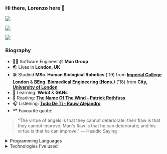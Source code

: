 ### Hi there, Lorenzo here 👋

<!-- 

[![Lorenzo Bulosan Github](https://github-readme-stats.vercel.app/api?username=lorenzo-bulosan&count_private=true&show_icons=true)]
(https://github.com/anuraghazra/github-readme-stats)

-->


<!-- another option of stats but same as above
<p align="left">
  <img src="https://github-profile-summary-cards.vercel.app/api/cards/profile-details?username=lorenzo-bulosan&count_private=true&show_icons=true"/>
</p>
-->

<p align="left">
 
<img src="https://github-profile-summary-cards.vercel.app/api/cards/repos-per-language?username=lorenzo-bulosan&count_private=true&show_icons=true"/>
  
<a href="http://www.github.com/lorenzo-bulosan"><img src="https://github-readme-stats.vercel.app/api?username=lorenzo-bulosan&show_icons=true&hide=&count_private=true&title_color=0891b2&text_color=ffffff&icon_color=0891b2&bg_color=000000&hide_border=true&show_icons=true" /></a>

<a href="http://www.github.com/lorenzo-bulosan"><img src="https://github-readme-streak-stats.herokuapp.com/?user=lorenzo-bulosan&stroke=ffffff&background=000000&ring=0891b2&fire=0891b2&currStreakNum=ffffff&currStreakLabel=0891b2&sideNums=ffffff&sideLabels=ffffff&dates=ffffff&hide_border=true" /></a>
  
 </p>

### Biography  

- 👨‍💻 Software Engineer @ **Man Group**
- 🌏 Lives in **London, UK**
- 🛠 Studied **MSc. Human Biological Robotics** ('19) from **[Imperial College London](https://www.imperial.ac.uk/study/pg/bioengineering/human-and-biological-robotics-msc/)** 
& **BEng. Biomedical Engineering (Hons.)** ('18) from **[City, University of London](https://www.city.ac.uk/prospective-students/courses/undergraduate/biomedical-engineering)**
- 🧠 Learning: **Web3** & **GANs**
- 📖 Reading: **[The Name Of The Wind - Patrick Rothfuss](https://www.goodreads.com/book/show/186074.The_Name_of_the_Wind)**
- 🎧 Listening: **[Todo De Ti - Rauw Alejandro](https://www.youtube.com/watch?v=Tr5bEXN6mvE)**
- ❝❞ Favourite quote:
> "The virtue of angels is that they cannot deteriorate; their flaw is that they cannot improve. 
Man's flaw is that he can deteriorate; and his virtue is that he can improve." ― Hasidic Saying

<details>

<summary>Programming Languages</summary>  

<img width="10%" src="https://cdn.worldvectorlogo.com/logos/c--4.svg">
<img width="20%" src="https://cdn.worldvectorlogo.com/logos/microsoft-sql-server-1.svg">
<img width="10%" src="https://cdn.worldvectorlogo.com/logos/html-1.svg">
<img width="10%" src="https://cdn.worldvectorlogo.com/logos/python-4.svg">
<img width="10%" src="https://cdn.worldvectorlogo.com/logos/c-1.svg">
<img width="30%" src="https://1000logos.net/wp-content/uploads/2021/04/MATLAB-logo-500x281.png">

</details> 

<details>

<summary>Technologies I've used</summary>  
  
<br/><p>For Full Stack Web Applications</p>
<img width="10%" src="https://www.vectorlogo.zone/logos/microsoft_azure/microsoft_azure-ar21.svg">
<img width="10%" src="https://adamtheautomator.com/wp-content/uploads/2020/01/azure-pipelines.png">
<img width="10%" src="https://upload.wikimedia.org/wikipedia/commons/thumb/9/9f/Selenium_logo.svg/2560px-Selenium_logo.svg.png">
<img width="10%" src="https://upload.wikimedia.org/wikipedia/commons/b/b8/Nunit_logo_250.png">
  
<br/><p>For Mobile Development</p>
<img width="10%" src="https://msarrafi.com/img/skills/react-native.png">
<img width="10%" src="https://www.vectorlogo.zone/logos/firebase/firebase-ar21.svg">
  
<br/><p>For Machine Learning</p>
<img width="10%" src="https://www.vectorlogo.zone/logos/jupyter/jupyter-ar21.svg">
<img width="10%" src="https://www.vectorlogo.zone/logos/tensorflow/tensorflow-ar21.svg">
  
<br/><p>For Microcontrollers</p>
<img width="10%" src="https://www.vectorlogo.zone/logos/arduino/arduino-official.svg">
<img width="10%" src="https://seeklogo.com/images/M/mplab-x-ide-logo-B1D898D52B-seeklogo.com.png">
  
<br/><p>For Game Development</p>
<img width="7%" src="https://cdn.worldvectorlogo.com/logos/unity-69.svg">
  
<br/><p>Other Technologies</p>
<img width="10%" src="https://1000logos.net/wp-content/uploads/2021/05/Trello-logo.png">
<img width="10%" src="https://www.vectorlogo.zone/logos/git-scm/git-scm-ar21.svg">
<img width="10%" src="https://www.midshiretelecom.co.uk/wp-content/uploads/2021/09/Microsoft-Teams-Emblem-300x169.png">
  
</details> 

